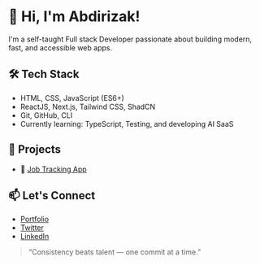 # 👋 Hi, I'm Abdirizak!

I'm a self-taught Full stack Developer passionate about building modern, fast, and accessible web apps.

## 🛠️ Tech Stack
- HTML, CSS, JavaScript (ES6+)
- ReactJS, Next.js, Tailwind CSS, ShadCN 
- Git, GitHub, CLI
- Currently learning: TypeScript, Testing, and developing AI SaaS

## 📂 Projects
- 🎨 [Job Tracking App](https://trackjob.app)


## 📫 Let's Connect
- [Portfolio](https://yourdomain.com)
- [Twitter](https://twitter.com/yourhandle)
- [LinkedIn](https://linkedin.com/in/yourhandle)

> “Consistency beats talent — one commit at a time.”
